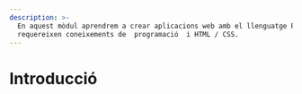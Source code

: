 ```yaml
---
description: >-
  En aquest mòdul aprendrem a crear aplicacions web amb el llenguatge PHP. Es
  requereixen coneixements de  programació  i HTML / CSS.
---
```


# Introducció

